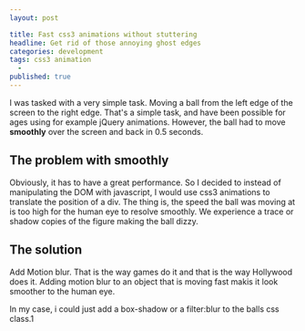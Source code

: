 ```yaml
---
layout: post

title: Fast css3 animations without stuttering
headline: Get rid of those annoying ghost edges
categories: development
tags: css3 animation
  - 
published: true
---
```

I was tasked with a very simple task. Moving a ball from the left edge of the screen to the right edge. That's a simple task, and have been possible for ages using for example jQuery animations. However, the ball had to move  **smoothly** over the screen and back in 0.5 seconds. 

## The problem with smoothly
Obviously, it has to have a great performance. So I decided to instead of manipulating the DOM with javascript, I would use css3 animations to translate the position of a div. The thing is, the speed the ball was moving at is too high for the human eye to resolve smoothly. We experience a trace or shadow copies of the figure making the ball dizzy.

##  The solution
Add Motion blur. That is the way games do it and that is the way Hollywood does it. Adding motion blur to an object that is moving fast makis it look smoother to the human eye.

In my case, i could just add a box-shadow or a filter:blur to the balls css class.1